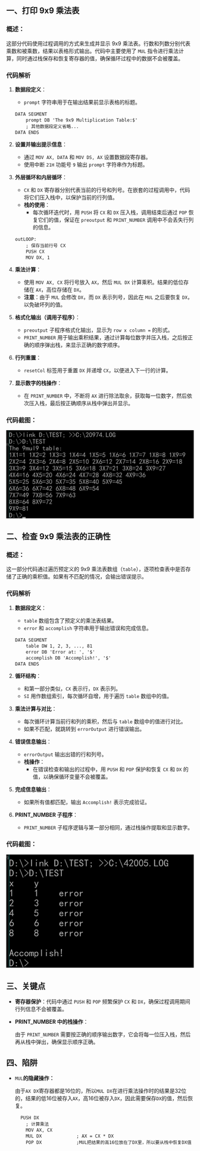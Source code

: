 ## 一、打印 9x9 乘法表

### **概述**： 

这部分代码使用过程调用的方式来生成并显示 9x9 乘法表。行数和列数分别代表乘数和被乘数，结果以表格形式输出。代码中主要使用了 `MUL` 指令进行乘法计算，同时通过栈保存和恢复寄存器的值，确保循环过程中的数据不会被覆盖。

### 代码解析

1. **数据段定义**：
   - `prompt` 字符串用于在输出结果前显示表格的标题。

   ```assembly
   DATA SEGMENT
       prompt DB 'The 9x9 Multiplication Table:$'
       ; 其他数据段定义省略...
   DATA ENDS
   ```

2. **设置并输出提示信息**：
   - 通过 `MOV AX, DATA` 和 `MOV DS, AX` 设置数据段寄存器。
   - 使用中断 `21H` 功能号 `9` 输出 `prompt` 字符串作为标题。

3. **外层循环和内层循环**：
   - `CX` 和 `DX` 寄存器分别代表当前的行号和列号。在嵌套的过程调用中，代码将它们压入栈中，以保护当前的行列值。
   - **栈的使用**：
     - 每次循环迭代时，用 `PUSH` 将 `CX` 和 `DX` 压入栈，调用结束后通过 `POP` 恢复它们的值，保证在 `preoutput` 和 `PRINT_NUMBER` 调用中不会丢失行列的信息。

   ```assembly
   outLOOP:
       ; 保存当前行号 CX
       PUSH CX
       MOV DX, 1
   ```

4. **乘法计算**：
   - 使用 `MOV AX, CX` 将行号放入 `AX`，然后 `MUL DX` 计算乘积。结果的低位存储在 `AX`，高位存储在 `DX`。
   - **注意**：由于 `MUL` 会修改 `DX`，而 `DX` 表示列号，因此在 `MUL` 之后要恢复 `DX`，以免破坏列的值。

5. **格式化输出（调用子程序）**：
   - `preoutput` 子程序格式化输出，显示为 `row x column =` 的形式。
   - `PRINT_NUMBER` 用于输出乘积结果，通过计算每位数字并压入栈，之后按正确的顺序弹出栈，来显示正确的数字顺序。

6. **行列重置**：
   - `resetCol` 标签用于重置 `DX` 并递增 `CX`，以便进入下一行的计算。

7. **显示数字的栈操作**：
   - 在 `PRINT_NUMBER` 中，不断将 `AX` 进行除法取余，获取每一位数字，然后依次压入栈，最后按正确顺序从栈中弹出并显示。

### 代码截图：

![99](..\assets\99.png)

## 二、检查 9x9 乘法表的正确性

### **概述**：

这一部分代码通过遍历预定义的 9x9 乘法表数组（`table`），逐项检查表中是否存储了正确的乘积值。如果有不匹配的情况，会输出错误提示。

### 代码解析

1. **数据段定义**：
   - `table` 数组包含了预定义的乘法表结果。
   - `error` 和 `accomplish` 字符串用于输出错误和完成信息。

   ```assembly
   DATA SEGMENT
       table DW 1, 2, 3, ..., 81
       error DB 'Error at: ', '$'
       accomplish DB 'Accomplish!', '$'
   DATA ENDS
   ```

2. **循环结构**：
   - 和第一部分类似，`CX` 表示行，`DX` 表示列。
   - `SI` 用作数组索引，每次循环自增，用于遍历 `table` 数组中的值。

3. **乘法计算与对比**：
   - 每次循环计算当前行和列的乘积，然后与 `table` 数组中的值进行对比。
   - 如果不匹配，就跳转到 `errorOutput` 进行错误输出。

4. **错误信息输出**：
   - `errorOutput` 输出出错的行和列号。
   - **栈操作**：
     - 在错误检查和输出的过程中，用 `PUSH` 和 `POP` 保护和恢复 `CX` 和 `DX` 的值，以确保循环变量不会被覆盖。

5. **完成信息输出**：
   - 如果所有值都匹配，输出 `Accomplish!` 表示完成验证。

6. **PRINT_NUMBER 子程序**：
   - `PRINT_NUMBER` 子程序逻辑与第一部分相同，通过栈操作提取和显示数字。

### 代码截图：

![wrong99](..\assets\wrong99.png)

## 三、关键点

- **寄存器保护**：代码中通过 `PUSH` 和 `POP` 频繁保护 `CX` 和 `DX`，确保过程调用期间行列信息不会被覆盖。

- **PRINT_NUMBER 中的栈操作**：
   
   由于 `PRINT_NUMBER` 需要按正确的顺序输出数字，它会将每一位压入栈，然后再从栈中弹出，确保显示顺序正确。

## 四、陷阱

- `MUL`**的隐藏操作：**

  由于`AX DX`寄存器都是16位的，所以`MUL DX`在进行乘法操作时的结果是32位的，结果的低16位被存入`AX`，高16位被存入`DX`，因此需要保存`DX`的值，然后恢复。

  ```assembly
  	PUSH DX
      ; 计算乘法
      MOV AX, CX
      MUL DX             ; AX = CX * DX
      POP DX             ;MUL把结果的高16位放在了DX里，所以要从栈中恢复DX值
  ```

  